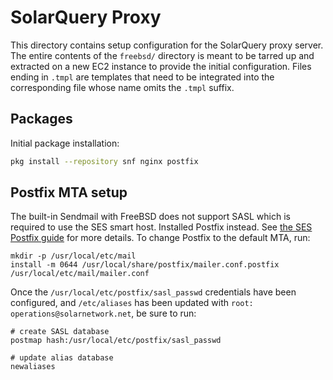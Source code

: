 # SolarQuery Proxy

This directory contains setup configuration for the SolarQuery proxy server. The entire contents of
the `freebsd/` directory is meant to be tarred up and extracted on a new EC2 instance to provide the
initial configuration. Files ending in `.tmpl` are templates that need to be integrated into the
corresponding file whose name omits the `.tmpl` suffix.

## Packages

Initial package installation:

```sh
pkg install --repository snf nginx postfix 
```


## Postfix MTA setup

The built-in Sendmail with FreeBSD does not support SASL which is required to use the SES smart host.
Installed Postfix instead. See
[the SES Postfix guide](https://docs.aws.amazon.com/ses/latest/DeveloperGuide/postfix.html)	for
more details. To change Postfix to the default MTA, run:

```
mkdir -p /usr/local/etc/mail
install -m 0644 /usr/local/share/postfix/mailer.conf.postfix /usr/local/etc/mail/mailer.conf
```

Once the `/usr/local/etc/postfix/sasl_passwd` credentials have been configured, and 
`/etc/aliases` has been updated with `root: operations@solarnetwork.net`, be sure to run:

```
# create SASL database
postmap hash:/usr/local/etc/postfix/sasl_passwd

# update alias database
newaliases
```
